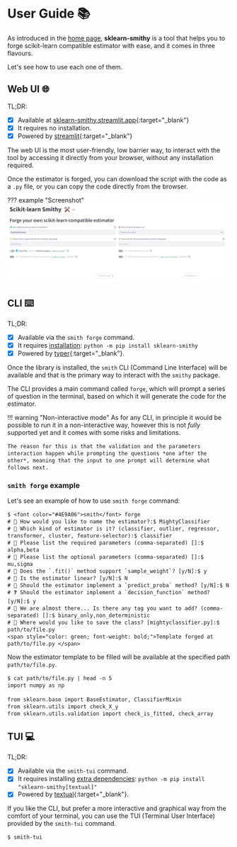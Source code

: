 # User Guide 📚

As introduced in the [home page](index.md), **sklearn-smithy** is a tool that helps you to forge scikit-learn compatible estimator with ease, and it comes in three flavours.

Let's see how to use each one of them.

## Web UI 🌐

TL;DR:

- [x] Available at [sklearn-smithy.streamlit.app](https://sklearn-smithy.streamlit.app/){:target="_blank"}
- [x] It requires no installation.
- [x] Powered by [streamlit](https://streamlit.io/){:target="_blank"}

The web UI is the most user-friendly, low barrier way, to interact with the tool by accessing it directly from your browser, without any installation required.

Once the estimator is forged, you can download the script with the code as a `.py` file, or you can copy the code directly from the browser.

??? example "Screenshot"
    ![Web UI](img/webui.png)

## CLI ⌨️

TL;DR:

- [x] Available via the `smith forge` command.
- [x] It requires [installation](installation.md): `python -m pip install sklearn-smithy`
- [x] Powered by [typer](https://typer.tiangolo.com/){:target="_blank"}.

Once the library is installed, the `smith` CLI (Command Line Interface) will be available and that is the primary way to interact with the `smithy` package.

The CLI provides a main command called `forge`, which will prompt a series of question in the terminal, based on which it will generate the code for the estimator.

!!! warning "Non-interactive mode"
    As for any CLI, in principle it would be possible to run it in a non-interactive way, however this is not *fully* supported yet and it comes with some risks and limitations.

    The reason for this is that the validation and the parameters interaction happen while prompting the questions *one after the other*, meaning that the input to one prompt will determine what follows next.

### `smith forge` example

Let's see an example of how to use `smith forge` command:

<div class="termy">

```console
$ <font color="#4E9A06">smith</font> forge
# 🐍 How would you like to name the estimator?:$ MightyClassifier
# 🎯 Which kind of estimator is it? (classifier, outlier, regressor, transformer, cluster, feature-selector):$ classifier
# 📜 Please list the required parameters (comma-separated) []:$ alpha,beta
# 📑 Please list the optional parameters (comma-separated) []:$ mu,sigma
# 📶 Does the `.fit()` method support `sample_weight`? [y/N]:$ y
# 📏 Is the estimator linear? [y/N]:$ N
# 🎲 Should the estimator implement a `predict_proba` method? [y/N]:$ N
# ❓ Should the estimator implement a `decision_function` method? [y/N]:$ y
# 🧪 We are almost there... Is there any tag you want to add? (comma-separated) []:$ binary_only,non_deterministic
# 📂 Where would you like to save the class? [mightyclassifier.py]:$ path/to/file.py
<span style="color: green; font-weight: bold;">Template forged at path/to/file.py </span>
```

</div>

Now the estimator template to be filled will be available at the specified path `path/to/file.py`.

<div class="termy">

```console
$ cat path/to/file.py | head -n 5
import numpy as np

from sklearn.base import BaseEstimator, ClassifierMixin
from sklearn.utils import check_X_y
from sklearn.utils.validation import check_is_fitted, check_array
```

</div>

## TUI 💻

TL;DR:

- [x] Available via the `smith-tui` command.
- [x] It requires installing [extra dependencies](installation.md#extra-dependencies): `python -m pip install "sklearn-smithy[textual]"`
- [x] Powered by [textual](https://textual.textualize.io/){:target="_blank"}.

If you like the CLI, but prefer a more interactive and graphical way from the comfort of your terminal, you can use the TUI (Terminal User Interface) provided by the `smith-tui` command.

```console
$ smith-tui
```

```{.textual path="sksmithy/tui/_tui.py" columns="200" lines="35"}
```
